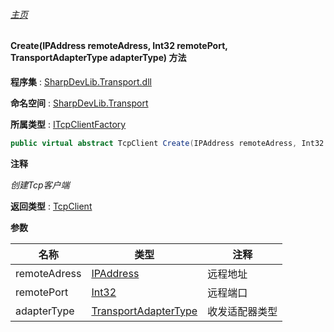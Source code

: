 ###### [主页](./Index.md "主页")

#### Create(IPAddress remoteAdress, Int32 remotePort, TransportAdapterType adapterType) 方法

**程序集** : [SharpDevLib.Transport.dll](./SharpDevLib.Transport.assembly.md "SharpDevLib.Transport.dll")

**命名空间** : [SharpDevLib.Transport](./SharpDevLib.Transport.namespace.md "SharpDevLib.Transport")

**所属类型** : [ITcpClientFactory](./SharpDevLib.Transport.ITcpClientFactory.md "ITcpClientFactory")

``` csharp
public virtual abstract TcpClient Create(IPAddress remoteAdress, Int32 remotePort, TransportAdapterType adapterType)
```

**注释**

*创建Tcp客户端*



**返回类型** : [TcpClient](./SharpDevLib.Transport.TcpClient.md "TcpClient")


**参数**

|名称|类型|注释|
|---|---|---|
|remoteAdress|[IPAddress](https://learn.microsoft.com/en-us/dotnet/api/system.net.ipaddress "IPAddress")|远程地址|
|remotePort|[Int32](https://learn.microsoft.com/en-us/dotnet/api/system.int32 "Int32")|远程端口|
|adapterType|[TransportAdapterType](./SharpDevLib.Transport.TransportAdapterType.md "TransportAdapterType")|收发适配器类型|


